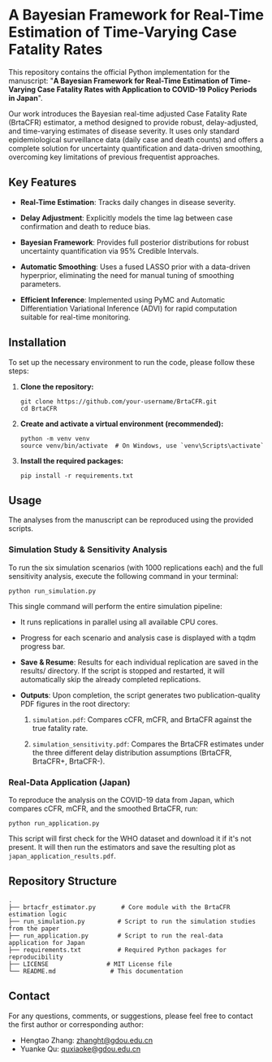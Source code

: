 # A Bayesian Framework for Real-Time Estimation of Time-Varying Case Fatality Rates


This repository contains the official Python implementation for the manuscript: "**A Bayesian Framework for Real-Time Estimation of Time-Varying Case Fatality Rates with Application to COVID-19 Policy Periods in Japan**".

Our work introduces the Bayesian real-time adjusted Case Fatality Rate (BrtaCFR) estimator, a method designed to provide robust, delay-adjusted, and time-varying estimates of disease severity. It uses only standard epidemiological surveillance data (daily case and death counts) and offers a complete solution for uncertainty quantification and data-driven smoothing, overcoming key limitations of previous frequentist approaches.

## Key Features

* **Real-Time Estimation**: Tracks daily changes in disease severity.

* **Delay Adjustment**: Explicitly models the time lag between case confirmation and death to reduce bias.

* **Bayesian Framework**: Provides full posterior distributions for robust uncertainty quantification via 95% Credible Intervals.

* **Automatic Smoothing**: Uses a fused LASSO prior with a data-driven hyperprior, eliminating the need for manual tuning of smoothing parameters.

* **Efficient Inference**: Implemented using PyMC and Automatic Differentiation Variational Inference (ADVI) for rapid computation suitable for real-time monitoring.

## Installation

To set up the necessary environment to run the code, please follow these steps:

1. **Clone the repository:**

   ```
   git clone https://github.com/your-username/BrtaCFR.git
   cd BrtaCFR
   ```

2. **Create and activate a virtual environment (recommended):**

   ```
   python -m venv venv
   source venv/bin/activate  # On Windows, use `venv\Scripts\activate`
   ```

3. **Install the required packages:**
   ```
   pip install -r requirements.txt
   ```

## Usage

The analyses from the manuscript can be reproduced using the provided scripts.

### Simulation Study & Sensitivity Analysis

To run the six simulation scenarios (with 1000 replications each) and the full sensitivity analysis, execute the following command in your terminal:

```
python run_simulation.py
```

This single command will perform the entire simulation pipeline:

* It runs replications in parallel using all available CPU cores.

* Progress for each scenario and analysis case is displayed with a tqdm progress bar.

* **Save & Resume**: Results for each individual replication are saved in the results/ directory. If the script is stopped and restarted, it will automatically skip the already completed replications.

* **Outputs**: Upon completion, the script generates two publication-quality PDF figures in the root directory:

  1. `simulation.pdf`: Compares cCFR, mCFR, and BrtaCFR against the true fatality rate.

  2. `simulation_sensitivity.pdf`: Compares the BrtaCFR estimates under the three different delay distribution assumptions (BrtaCFR, BrtaCFR+, BrtaCFR-).

### Real-Data Application (Japan)

To reproduce the analysis on the COVID-19 data from Japan, which compares cCFR, mCFR, and the smoothed BrtaCFR, run:

```
python run_application.py
```

This script will first check for the WHO dataset and download it if it's not present. It will then run the estimators and save the resulting plot as `japan_application_results.pdf`.



## Repository Structure

```
.
├── brtacfr_estimator.py       # Core module with the BrtaCFR estimation logic
├── run_simulation.py         # Script to run the simulation studies from the paper
├── run_application.py        # Script to run the real-data application for Japan
├── requirements.txt          # Required Python packages for reproducibility
├── LICENSE                # MIT License file
└── README.md               # This documentation
```

## Contact

For any questions, comments, or suggestions, please feel free to contact the first author or corresponding author:
* Hengtao Zhang: zhanght@gdou.edu.cn
* Yuanke Qu: quxiaoke@gdou.edu.cn

